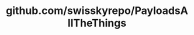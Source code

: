 ---
layout: post
title: github.com/swisskyrepo/PayloadsAllTheThings
categories: link
tags: [انگلیسی, برنامه‌نویسی]
---